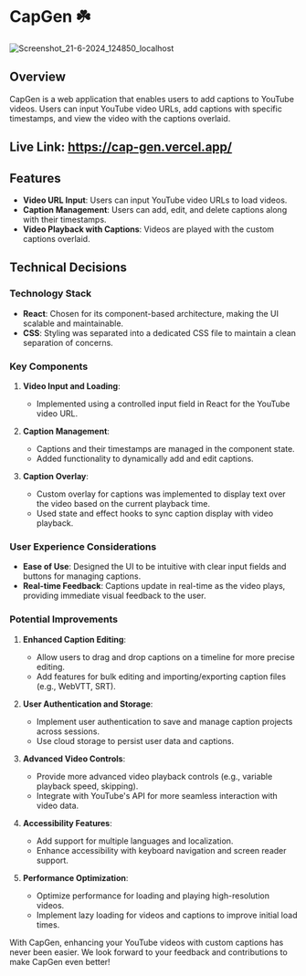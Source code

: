 # CapGen ☘️

![Screenshot_21-6-2024_124850_localhost](https://github.com/prabhat1001/CapGen/assets/71027441/c601c778-83b5-41dd-b183-84f7ced3669e)

## Overview

CapGen is a web application that enables users to add captions to YouTube videos. Users can input YouTube video URLs, add captions with specific timestamps, and view the video with the captions overlaid.

## Live Link: https://cap-gen.vercel.app/ 

## Features

- **Video URL Input**: Users can input YouTube video URLs to load videos.
- **Caption Management**: Users can add, edit, and delete captions along with their timestamps.
- **Video Playback with Captions**: Videos are played with the custom captions overlaid.

## Technical Decisions

### Technology Stack

- **React**: Chosen for its component-based architecture, making the UI scalable and maintainable.
- **CSS**: Styling was separated into a dedicated CSS file to maintain a clean separation of concerns.

### Key Components

1. **Video Input and Loading**:
   - Implemented using a controlled input field in React for the YouTube video URL.
   
2. **Caption Management**:
   - Captions and their timestamps are managed in the component state.
   - Added functionality to dynamically add and edit captions.

3. **Caption Overlay**:
   - Custom overlay for captions was implemented to display text over the video based on the current playback time.
   - Used state and effect hooks to sync caption display with video playback.

### User Experience Considerations

- **Ease of Use**: Designed the UI to be intuitive with clear input fields and buttons for managing captions.
- **Real-time Feedback**: Captions update in real-time as the video plays, providing immediate visual feedback to the user.

### Potential Improvements

1. **Enhanced Caption Editing**:
   - Allow users to drag and drop captions on a timeline for more precise editing.
   - Add features for bulk editing and importing/exporting caption files (e.g., WebVTT, SRT).

2. **User Authentication and Storage**:
   - Implement user authentication to save and manage caption projects across sessions.
   - Use cloud storage to persist user data and captions.

3. **Advanced Video Controls**:
   - Provide more advanced video playback controls (e.g., variable playback speed, skipping).
   - Integrate with YouTube's API for more seamless interaction with video data.

4. **Accessibility Features**:
   - Add support for multiple languages and localization.
   - Enhance accessibility with keyboard navigation and screen reader support.

5. **Performance Optimization**:
   - Optimize performance for loading and playing high-resolution videos.
   - Implement lazy loading for videos and captions to improve initial load times.

With CapGen, enhancing your YouTube videos with custom captions has never been easier. We look forward to your feedback and contributions to make CapGen even better!




